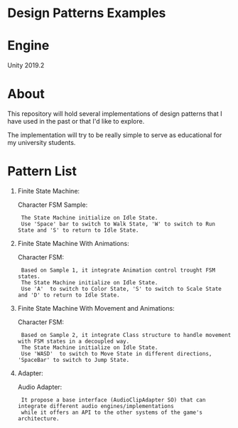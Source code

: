 Design Patterns Examples
======================== 

Engine
==============

Unity 2019.2

About
====================

This repository will hold several implementations of design patterns that I have used in the past or that I'd like to explore.

The implementation will try to be really simple to serve as educational for my university students.

Pattern List
====================

1) Finite State Machine: 
    
    Character FSM Sample: 
    
        The State Machine initialize on Idle State. 
        Use 'Space' bar to switch to Walk State, 'W' to switch to Run State and 'S' to return to Idle State.
        
2) Finite State Machine With Animations: 
    
    Character FSM: 
    
        Based on Sample 1, it integrate Animation control trought FSM states.
        The State Machine initialize on Idle State. 
        Use 'A'  to switch to Color State, 'S' to switch to Scale State and 'D' to return to Idle State.

3) Finite State Machine With Movement and Animations: 
    
    Character FSM: 
    
        Based on Sample 2, it integrate Class structure to handle movement with FSM states in a decoupled way.
        The State Machine initialize on Idle State. 
        Use 'WASD'  to switch to Move State in different directions, 'SpaceBar' to switch to Jump State.
        
        
4) Adapter:
    
    Audio Adapter: 
    
        It propose a base interface (AudioClipAdapter SO) that can integrate different audio engines/implementations 
        while it offers an API to the other systems of the game's architecture.
      
        
